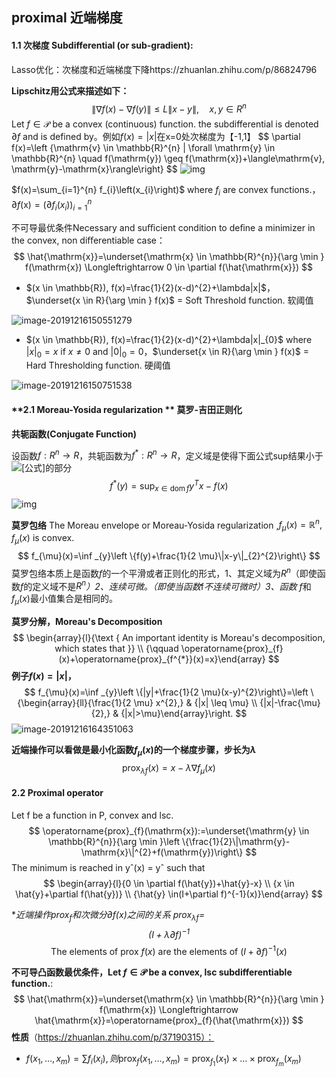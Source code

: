 ## proximal 近端梯度

#### **1.1 次梯度 Subdifferential (or sub-gradient):**

Lasso优化：次梯度和近端梯度下降https://zhuanlan.zhihu.com/p/86824796

**Lipschitz用公式来描述如下：**
$$
\|\nabla f(x)-\nabla f(y)\| \leq L\|x-y\|, \quad x, y \in R^{n}
$$
Let $f \in \mathcal{P}$ be a convex (continuous) function. the subdifferential is denoted $\partial f$ and is defined by。例如$f(x)=|x|$在x=0处次梯度为【-1,1】
$$
\partial f(x)=\left {\mathrm{v} \in \mathbb{R}^{n} | \forall \mathrm{y} \in \mathbb{R}^{n} \quad f(\mathrm{y}) \geq f(\mathrm{x})+\langle\mathrm{v}, \mathrm{y}-\mathrm{x}\rangle\right\}
$$
![img](https://pic3.zhimg.com/80/v2-e4e4bf7852a297809a54224ae1228dba_hd.jpg)

$f(x)=\sum_{i=1}^{n} f_{i}\left(x_{i}\right)$ where $f_{i}$ are convex functions.，$\partial f(\mathrm{x})=\left(\partial f_{i}\left(x_{i}\right)\right)_{i=1}^{n}$

不可导最优条件Necessary and suﬃcient condition to deﬁne a minimizer in the convex, non diﬀerentiable case：
$$
\hat{\mathrm{x}}=\underset{\mathrm{x} \in \mathbb{R}^{n}}{\arg \min } f(\mathrm{x}) \Longleftrightarrow 0 \in \partial f(\hat{\mathrm{x}})
$$

* $(x \in \mathbb{R}), f(x)=\frac{1}{2}(x-d)^{2}+\lambda|x|$，$\underset{x \in R}{\arg \min } f(x)$ = Soft Threshold function. 软阈值

![image-20191216150551279](C:\Users\xzyun2011\AppData\Roaming\Typora\typora-user-images\image-20191216150551279.png)

* $(x \in \mathbb{R}), f(x)=\frac{1}{2}(x-d)^{2}+\lambda|x|_{0}$ where $|x|_{0}=x$ if $x \neq 0$ and $|0|_{0}=0$，$\underset{x \in R}{\arg \min } f(x)$ = Hard Thresholding function. 硬阈值

![image-20191216150751538](C:\Users\xzyun2011\AppData\Roaming\Typora\typora-user-images\image-20191216150751538.png)

#### **2.1 Moreau-Yosida regularization ** 莫罗-吉田正则化

**共轭函数(Conjugate Function)**

设函数$f: R^{n} \rightarrow R$，共轭函数为$f^{*}: R^{n} \rightarrow R$，定义域是使得下面公式sup结果小于 ![[公式]](https://www.zhihu.com/equation?tex=%5Cinfty)的部分
$$
f^{*}(y)=\sup _{x \in \operatorname{dom} f} y^{T} x-f(x)
$$
![img](https://pic1.zhimg.com/80/v2-a4e97ca16f2449cddf9cd6ae3aefb324_hd.jpg)

**莫罗包络** The Moreau envelope or Moreau-Yosida regularization ,$f_{\mu}(x)=\mathbb{R}^{n},$  $f_{\mu}(x)$ is convex.
$$
f_{\mu}(x)=\inf _{y}\left \{f(y)+\frac{1}{2 \mu}\|x-y\|_{2}^{2}\right\}
$$
莫罗包络本质上是函数*f*的一个平滑或者正则化的形式，1、其定义域为$R^{n}$（即使函数*f*的定义域不是$R^{n}$*）2、连续可微。（即使当函数*f*不连续可微时）3、函数* $f$和$f_{\mu}(x)$最小值集合是相同的。

**莫罗分解，Moreau's Decomposition**
$$
\begin{array}{l}{\text { An important identity is Moreau's decomposition, which states that }} \\ {\qquad \operatorname{prox}_{f}(x)+\operatorname{prox}_{f^{*}}(x)=x}\end{array}
$$
**例子$f(x)=|x|$，**
$$
f_{\mu}(x)=\inf _{y}\left \{|y|+\frac{1}{2 \mu}(x-y)^{2}\right\}=\left \{\begin{array}{ll}{\frac{1}{2 \mu} x^{2},} & {|x| \leq \mu} \\ {|x|-\frac{\mu}{2},} & {|x|>\mu}\end{array}\right.
$$
![image-20191216164351063](C:\Users\xzyun2011\AppData\Roaming\Typora\typora-user-images\image-20191216164351063.png)

**近端操作可以看做是最小化函数$f_{\mu}(x)$的一个梯度步骤，步长为*λ***
$$
\operatorname{prox}_{\lambda f}(x)=x-\lambda \nabla f_{\mu}(x)
$$

#### **2.2 Proximal operator**

Let f be a function in P, convex and lsc.
$$
\operatorname{prox}_{f}(\mathrm{x}):=\underset{\mathrm{y} \in \mathbb{R}^{n}}{\arg \min }\left \{\frac{1}{2}\|\mathrm{y}-\mathrm{x}\|^{2}+f(\mathrm{y})\right\}
$$
The minimum is reached in yˆ(x) = yˆ such that 
$$
\begin{array}{l}{0 \in \partial f(\hat{y})+\hat{y}-x} \\ {x \in \hat{y}+\partial f(\hat{y})} \\ {\hat{y} \in(I+\partial f)^{-1}(x)}\end{array}
$$

**近端操作$\operatorname{prox}_{f}$*和次微分$\partial f(x)$之间的关系 $\operatorname{prox}_{\lambda f}=$$$
(I+\lambda \partial f)^{-1}
$$**
$$
\text { The elements of prox } f(x) \text { are the elements of }(I+\partial f)^{-1}(x)
$$

**不可导凸函数最优条件，Let $f \in \mathcal{P}$ be a convex, lsc subdifferentiable function.**:
$$
\hat{\mathrm{x}}=\underset{\mathrm{x} \in \mathbb{R}^{n}}{\arg \min } f(\mathrm{x}) \Longleftrightarrow \hat{\mathrm{x}}=\operatorname{prox}_{f}(\hat{\mathrm{x}})
$$
**性质**（https://zhuanlan.zhihu.com/p/37190315）：

* $f\left(x_{1}, \ldots, x_{m}\right)=\sum f_{i}\left(x_{i}\right),则 \operatorname{prox}_{f}\left(x_{1}, \ldots, x_{m}\right)=\operatorname{prox}_{f_{1}}\left(x_{1}\right) \times \ldots \times \operatorname{prox}_{f_{m}}\left(x_{m}\right)$

